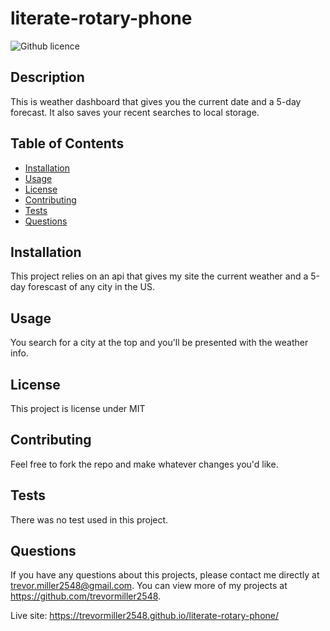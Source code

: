 # literate-rotary-phone
  ![Github licence](http://img.shields.io/badge/license-MIT-blue.svg)

  
  ## Description 
  This is weather dashboard that gives you the current date and a 5-day forecast. It also saves your recent searches to local storage.


  ## Table of Contents
  * [Installation](#installation)
  * [Usage](#usage)
  * [License](#license)
  * [Contributing](#contributing)
  * [Tests](#tests)
  * [Questions](#questions)
  
  ## Installation 
  This project relies on an api that gives my site the current weather and a 5-day forescast of any city in the US. 

  ## Usage 
  You search for a city at the top and you'll be presented with the weather info.

  ## License 
  This project is license under MIT

  ## Contributing 
   Feel free to fork the repo and make whatever changes 
you'd like. 

  ## Tests
  There was no test used in this project. 

  ## Questions
  If you have any questions about this projects, please contact me directly at trevor.miller2548@gmail.com. You can view more of my projects at https://github.com/trevormiller2548.

Live site: https://trevormiller2548.github.io/literate-rotary-phone/
  

